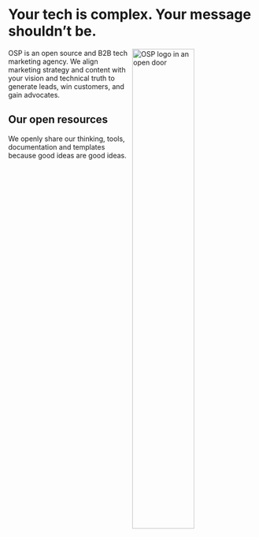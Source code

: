 # Your tech is complex. Your message shouldn’t be.


<img src="https://openstrategypartners.com/_assets/processed/QBUmWOTadG8t5LHHSHzTD_hrCrGJvl5MNxXhy2MbGt0/q:85/c:1632:1632:fp:0.5:0.5/rt:force/w:600/h:600/fn:Y3NtX29wZW5fZG9vcl8yMDI0X2NpcmNsZV9wcm9taXNlXzk2NDAzNDlhOTQ:t/cb:bc8b873dd6714d79afee8433502fbf4d8503c1ba/bG9jYWw6L2ZpbGVhZG1pbi9CaWxkZXIvc3RydWN0dXJlL29wZW5fZG9vcl8yMDI0X2NpcmNsZV9wcm9taXNlLnBuZw" alt="OSP logo in an open door" align="right" width="50%"/>

OSP is an open source and B2B tech marketing agency. We align marketing strategy and content with your vision and technical truth to generate leads, win customers, and gain advocates.

## Our open resources

We openly share our thinking, tools, documentation and templates because good ideas are good ideas.
